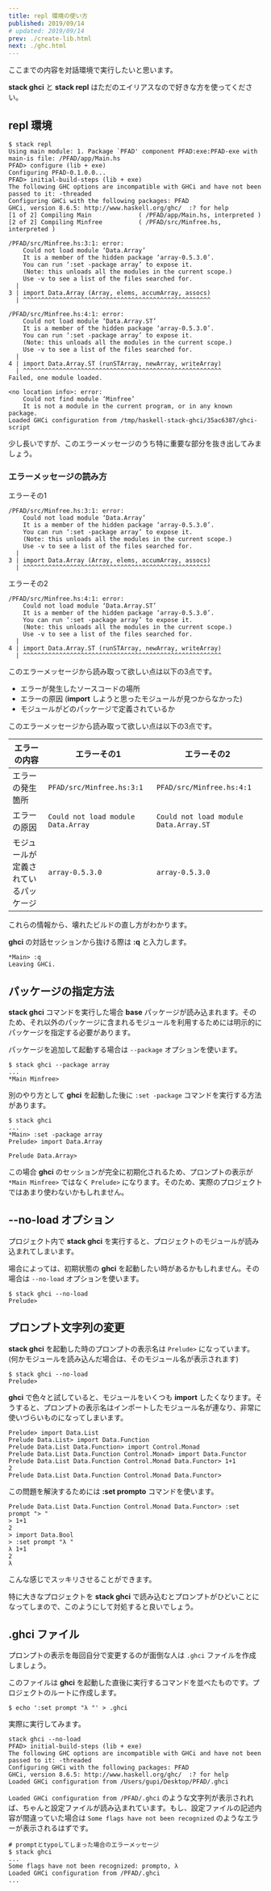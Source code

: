 ```yaml
---
title: repl 環境の使い方
published: 2019/09/14
# updated: 2019/09/14
prev: ./create-lib.html
next: ./ghc.html
---
```


ここまでの内容を対話環境で実行したいと思います。

**stack ghci** と **stack repl** はただのエイリアスなので好きな方を使ってください。

## repl 環境

```shell
$ stack repl
Using main module: 1. Package `PFAD' component PFAD:exe:PFAD-exe with main-is file: /PFAD/app/Main.hs
PFAD> configure (lib + exe)
Configuring PFAD-0.1.0.0...
PFAD> initial-build-steps (lib + exe)
The following GHC options are incompatible with GHCi and have not been passed to it: -threaded
Configuring GHCi with the following packages: PFAD
GHCi, version 8.6.5: http://www.haskell.org/ghc/  :? for help
[1 of 2] Compiling Main             ( /PFAD/app/Main.hs, interpreted )
[2 of 2] Compiling Minfree          ( /PFAD/src/Minfree.hs, interpreted )

/PFAD/src/Minfree.hs:3:1: error:
    Could not load module ‘Data.Array’
    It is a member of the hidden package ‘array-0.5.3.0’.
    You can run ‘:set -package array’ to expose it.
    (Note: this unloads all the modules in the current scope.)
    Use -v to see a list of the files searched for.
  |
3 | import Data.Array (Array, elems, accumArray, assocs)
  | ^^^^^^^^^^^^^^^^^^^^^^^^^^^^^^^^^^^^^^^^^^^^^^^^^^^^

/PFAD/src/Minfree.hs:4:1: error:
    Could not load module ‘Data.Array.ST’
    It is a member of the hidden package ‘array-0.5.3.0’.
    You can run ‘:set -package array’ to expose it.
    (Note: this unloads all the modules in the current scope.)
    Use -v to see a list of the files searched for.
  |
4 | import Data.Array.ST (runSTArray, newArray, writeArray)
  | ^^^^^^^^^^^^^^^^^^^^^^^^^^^^^^^^^^^^^^^^^^^^^^^^^^^^^^^
Failed, one module loaded.

<no location info>: error:
    Could not find module ‘Minfree’
    It is not a module in the current program, or in any known package.
Loaded GHCi configuration from /tmp/haskell-stack-ghci/35ac6387/ghci-script
```

少し長いですが、このエラーメッセージのうち特に重要な部分を抜き出してみましょう。

### エラーメッセージの読み方

エラーその1

```shell
/PFAD/src/Minfree.hs:3:1: error:
    Could not load module ‘Data.Array’
    It is a member of the hidden package ‘array-0.5.3.0’.
    You can run ‘:set -package array’ to expose it.
    (Note: this unloads all the modules in the current scope.)
    Use -v to see a list of the files searched for.
  |
3 | import Data.Array (Array, elems, accumArray, assocs)
  | ^^^^^^^^^^^^^^^^^^^^^^^^^^^^^^^^^^^^^^^^^^^^^^^^^^^^
```

エラーその2

```shell
/PFAD/src/Minfree.hs:4:1: error:
    Could not load module ‘Data.Array.ST’
    It is a member of the hidden package ‘array-0.5.3.0’.
    You can run ‘:set -package array’ to expose it.
    (Note: this unloads all the modules in the current scope.)
    Use -v to see a list of the files searched for.
  |
4 | import Data.Array.ST (runSTArray, newArray, writeArray)
  | ^^^^^^^^^^^^^^^^^^^^^^^^^^^^^^^^^^^^^^^^^^^^^^^^^^^^^^^
```

このエラーメッセージから読み取って欲しい点は以下の3点です。

- エラーが発生したソースコードの場所
- エラーの原因 (**import** しようと思ったモジュールが見つからなかった)
- モジュールがどのパッケージで定義されているか

このエラーメッセージから読み取って欲しい点は以下の3点です。

エラーの内容 | エラーその1 | エラーその2
-----------|------------|-----------
エラーの発生箇所 | `PFAD/src/Minfree.hs:3:1` | `PFAD/src/Minfree.hs:4:1`
エラーの原因 | `Could not load module Data.Array` | `Could not load module Data.Array.ST`
モジュールが定義されているパッケージ | `array-0.5.3.0` | `array-0.5.3.0`

これらの情報から、壊れたビルドの直し方がわかります。

**ghci** の対話セッションから抜ける際は **:q** と入力します。

```shell
*Main> :q
Leaving GHCi.
```

## パッケージの指定方法

**stack ghci** コマンドを実行した場合 **base** パッケージが読み込まれます。そのため、それ以外のパッケージに含まれるモジュールを利用するためには明示的にパッケージを指定する必要があります。

パッケージを追加して起動する場合は `--package` オプションを使います。

```shell
$ stack ghci --package array
...
*Main Minfree>
```

別のやり方として **ghci** を起動した後に `:set -package` コマンドを実行する方法があります。

```shell
$ stack ghci
...
*Main> :set -package array
Prelude> import Data.Array

Prelude Data.Array>
```

この場合 **ghci** のセッションが完全に初期化されるため、プロンプトの表示が `*Main Minfree>` ではなく `Prelude>` になります。そのため、実際のプロジェクトではあまり使わないかもしれません。

## --no-load オプション

プロジェクト内で **stack ghci** を実行すると、プロジェクトのモジュールが読み込まれてしまいます。

場合によっては、初期状態の **ghci** を起動したい時があるかもしれません。その場合は `--no-load` オプションを使います。

```shell
$ stack ghci --no-load
Prelude>
```

## プロンプト文字列の変更

**stack ghci** を起動した時のプロンプトの表示名は `Prelude>` になっています。(何かモジュールを読み込んだ場合は、そのモジュール名が表示されます)

```shell
$ stack ghci --no-load
Prelude>
```

**ghci** で色々と試していると、モジュールをいくつも **import** したくなります。そうすると、プロンプトの表示名はインポートしたモジュール名が連なり、非常に使いづらいものになってしまいます。

```shell
Prelude> import Data.List
Prelude Data.List> import Data.Function 
Prelude Data.List Data.Function> import Control.Monad
Prelude Data.List Data.Function Control.Monad> import Data.Functor
Prelude Data.List Data.Function Control.Monad Data.Functor> 1+1
2
Prelude Data.List Data.Function Control.Monad Data.Functor>
```

この問題を解決するためには **:set prompto** コマンドを使います。

```shell
Prelude Data.List Data.Function Control.Monad Data.Functor> :set prompt "> "
> 1+1
2
> import Data.Bool
> :set prompt "λ "
λ 1+1
2
λ
```

こんな感じでスッキリさせることができます。

特に大きなプロジェクトを **stack ghci** で読み込むとプロンプトがひどいことになってしまので、このようにして対処すると良いでしょう。

## .ghci ファイル

プロンプトの表示を毎回自分で変更するのが面倒な人は `.ghci` ファイルを作成しましょう。

このファイルは **ghci** を起動した直後に実行するコマンドを並べたものです。プロジェクトのルートに作成します。

```shell
$ echo ':set prompt "λ "' > .ghci
```

実際に実行してみます。

```shell
stack ghci --no-load
PFAD> initial-build-steps (lib + exe)
The following GHC options are incompatible with GHCi and have not been passed to it: -threaded
Configuring GHCi with the following packages: PFAD
GHCi, version 8.6.5: http://www.haskell.org/ghc/  :? for help
Loaded GHCi configuration from /Users/gupi/Desktop/PFAD/.ghci
```

`Loaded GHCi configuration from /PFAD/.ghci` のような文字列が表示されれば、ちゃんと設定ファイルが読み込まれています。もし、設定ファイルの記述内容が間違っていた場合は `Some flags have not been recognized` のようなエラーが表示されるはずです。

```shell
# promptとtypoしてしまった場合のエラーメッセージ
$ stack ghci
...
Some flags have not been recognized: prompto, λ
Loaded GHCi configuration from /PFAD/.ghci
...
```
